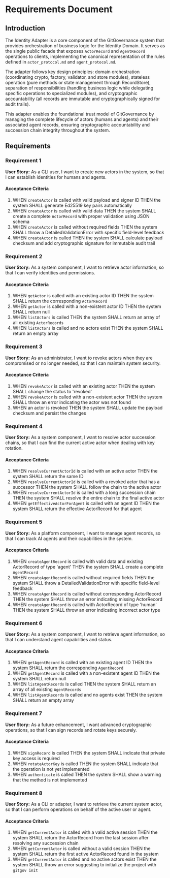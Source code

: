 # Requirements Document

## Introduction

The Identity Adapter is a core component of the GitGovernance system that provides orchestration of business logic for the Identity Domain. It serves as the single public facade that exposes `ActorRecord` and `AgentRecord` operations to clients, implementing the canonical representation of the rules defined in `actor_protocol.md` and `agent_protocol.md`.

The adapter follows key design principles: domain orchestration (coordinating crypto, factory, validator, and store modules), stateless operation (pure methods or state management through RecordStore), separation of responsibilities (handling business logic while delegating specific operations to specialized modules), and cryptographic accountability (all records are immutable and cryptographically signed for audit trails).

This adapter enables the foundational trust model of GitGovernance by managing the complete lifecycle of actors (humans and agents) and their associated agent records, ensuring cryptographic accountability and succession chain integrity throughout the system.

## Requirements

### Requirement 1

**User Story:** As a CLI user, I want to create new actors in the system, so that I can establish identities for humans and agents.

#### Acceptance Criteria

1. WHEN `createActor` is called with valid payload and signer ID THEN the system SHALL generate Ed25519 key pairs automatically
2. WHEN `createActor` is called with valid data THEN the system SHALL create a complete `ActorRecord` with proper validation using JSON schema
3. WHEN `createActor` is called without required fields THEN the system SHALL throw a DetailedValidationError with specific field-level feedback
4. WHEN `createActor` is called THEN the system SHALL calculate payload checksum and add cryptographic signature for immutable audit trail

### Requirement 2

**User Story:** As a system component, I want to retrieve actor information, so that I can verify identities and permissions.

#### Acceptance Criteria

1. WHEN `getActor` is called with an existing actor ID THEN the system SHALL return the corresponding `ActorRecord`
2. WHEN `getActor` is called with a non-existent actor ID THEN the system SHALL return null
3. WHEN `listActors` is called THEN the system SHALL return an array of all existing `ActorRecords`
4. WHEN `listActors` is called and no actors exist THEN the system SHALL return an empty array

### Requirement 3

**User Story:** As an administrator, I want to revoke actors when they are compromised or no longer needed, so that I can maintain system security.

#### Acceptance Criteria

1. WHEN `revokeActor` is called with an existing actor THEN the system SHALL change the status to 'revoked'
2. WHEN `revokeActor` is called with a non-existent actor THEN the system SHALL throw an error indicating the actor was not found
3. WHEN an actor is revoked THEN the system SHALL update the payload checksum and persist the changes

### Requirement 4

**User Story:** As a system component, I want to resolve actor succession chains, so that I can find the current active actor when dealing with key rotation.

#### Acceptance Criteria

1. WHEN `resolveCurrentActorId` is called with an active actor THEN the system SHALL return the same ID
2. WHEN `resolveCurrentActorId` is called with a revoked actor that has a successor THEN the system SHALL follow the chain to the active actor
3. WHEN `resolveCurrentActorId` is called with a long succession chain THEN the system SHALL resolve the entire chain to the final active actor
4. WHEN `getEffectiveActorForAgent` is called with an agent ID THEN the system SHALL return the effective ActorRecord for that agent

### Requirement 5

**User Story:** As a platform component, I want to manage agent records, so that I can track AI agents and their capabilities in the system.

#### Acceptance Criteria

1. WHEN `createAgentRecord` is called with valid data and existing ActorRecord of type 'agent' THEN the system SHALL create a complete `AgentRecord`
2. WHEN `createAgentRecord` is called without required fields THEN the system SHALL throw a DetailedValidationError with specific field-level feedback
3. WHEN `createAgentRecord` is called without corresponding ActorRecord THEN the system SHALL throw an error indicating missing ActorRecord
4. WHEN `createAgentRecord` is called with ActorRecord of type 'human' THEN the system SHALL throw an error indicating incorrect actor type

### Requirement 6

**User Story:** As a system component, I want to retrieve agent information, so that I can understand agent capabilities and status.

#### Acceptance Criteria

1. WHEN `getAgentRecord` is called with an existing agent ID THEN the system SHALL return the corresponding `AgentRecord`
2. WHEN `getAgentRecord` is called with a non-existent agent ID THEN the system SHALL return null
3. WHEN `listAgentRecords` is called THEN the system SHALL return an array of all existing `AgentRecords`
4. WHEN `listAgentRecords` is called and no agents exist THEN the system SHALL return an empty array

### Requirement 7

**User Story:** As a future enhancement, I want advanced cryptographic operations, so that I can sign records and rotate keys securely.

#### Acceptance Criteria

1. WHEN `signRecord` is called THEN the system SHALL indicate that private key access is required
2. WHEN `rotateActorKey` is called THEN the system SHALL indicate that the operation is not yet implemented
3. WHEN `authenticate` is called THEN the system SHALL show a warning that the method is not implemented

### Requirement 8

**User Story:** As a CLI or adapter, I want to retrieve the current system actor, so that I can perform operations on behalf of the active user or agent.

#### Acceptance Criteria

1. WHEN `getCurrentActor` is called with a valid active session THEN the system SHALL return the ActorRecord from the last session after resolving any succession chain
2. WHEN `getCurrentActor` is called without a valid session THEN the system SHALL return the first active ActorRecord found in the system
3. WHEN `getCurrentActor` is called and no active actors exist THEN the system SHALL throw an error suggesting to initialize the project with `gitgov init`

